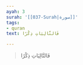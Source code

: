 ```yaml
---
ayah: 3
surah: '[[037-Surah|سورة]]'
tags:
- quran
text: فَالتَّالِيَاتِ ذِكْرًا

---
```

> فَالتَّالِيَاتِ ذِكْرًا
